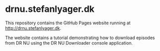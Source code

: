 # drnu.stefanlyager.dk

This repository contains the GitHub Pages website running at http://drnu.stefanlyager.dk.

The website contains a tutorial demonstrating how to download episodes from DR NU using the DR NU Downloader console application.